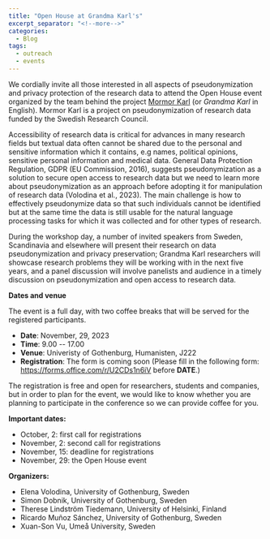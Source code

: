 ```yaml
---
title: "Open House at Grandma Karl's"
excerpt_separator: "<!--more-->"
categories:
  - Blog
tags:
  - outreach
  - events
---
```


We cordially invite all those interested in all aspects of pseudonymization and privacy protection of the research data to attend the Open House event organized by the team behind the project [Mormor Karl](https://mormor-karl.github.io/) (or *Grandma Karl* in English). Mormor Karl is a project on pseudonymization of research data funded by the Swedish Research Council. 

Accessibility of research data is critical for advances in many research fields but textual data often cannot be shared due to the personal and sensitive information which it contains, e.g names, political opinions, sensitive personal information and medical data. General Data Protection Regulation, GDPR (EU Commission, 2016), suggests pseudonymization as a solution to secure open access to research data but we need to learn more about pseudonymization as an approach before adopting it for manipulation of research data (Volodina et al., 2023). The main challenge is how to effectively pseudonymize data so that such individuals cannot be identified but at the same time the data is still usable for the natural language processing tasks for which it was collected and for other types of research.

During the workshop day, a number of invited speakers from Sweden, Scandinavia and elsewhere will present their research on data pseudonymization and privacy preservation; Grandma Karl researchers will showcase research problems they will be working with in the next five years, and a panel discussion will involve panelists and audience in a timely discussion on pseudonymization and open access to research data.

**Dates and venue**

The event is a full day, with two coffee breaks that will be served for the registered participants.

* **Date**: November, 29, 2023 
* **Time**: 9.00 -- 17.00
* **Venue**: Univeristy of Gothenburg, Humanisten, J222
* **Registration**: The form is coming soon (Please fill in the following form: <https://forms.office.com/r/U2CDs1n6iV> before __DATE__.) 

The registration is free and open for researchers, students and companies, but in order to plan for the event, we would like to know whether you are planning to participate in the conference so we can provide coffee for you.

**Important dates:** 

* October, 2: first call for registrations
* November, 2: second call for registrations
* November, 15: deadline for registrations
* November, 29: the Open House event

**Organizers:**

* Elena Volodina, University of Gothenburg, Sweden
* Simon Dobnik, University of Gothenburg, Sweden
* Therese Lindström Tiedemann, University of Helsinki, Finland
* Ricardo Muñoz Sánchez, University of Gothenburg, Sweden
* Xuan-Son Vu, Umeå University, Sweden



